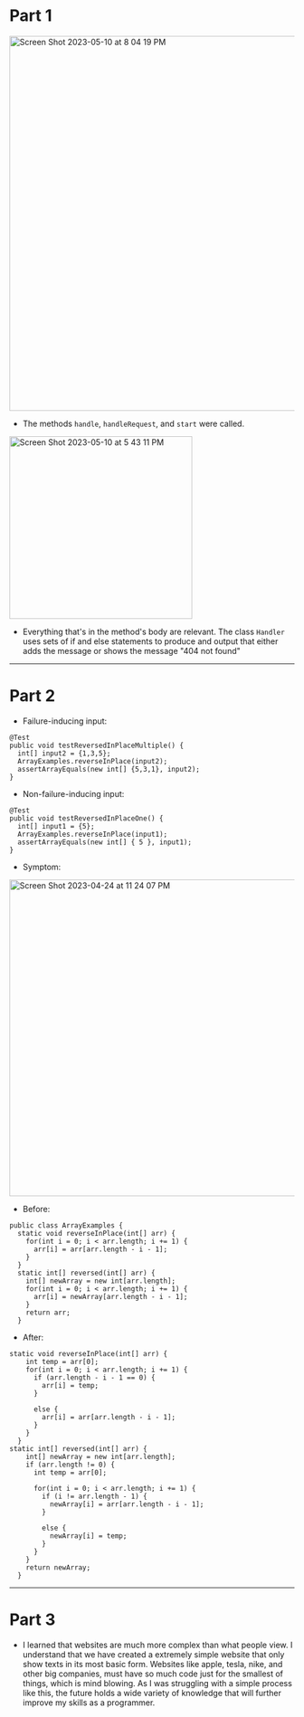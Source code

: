 # Part 1

<img width="663" alt="Screen Shot 2023-05-10 at 8 04 19 PM" src="https://github.com/brrandonkim/cse15l-lab-reports/assets/110199983/46187b7c-728e-4916-b8f8-81024aaee8a4">

* The methods `handle`, `handleRequest`, and `start` were called.

<img width="323" alt="Screen Shot 2023-05-10 at 5 43 11 PM" src="https://github.com/brrandonkim/cse15l-lab-reports/assets/110199983/879baec9-d636-46db-a2d8-65e677dbbcd6">


* Everything that's in the method's body are relevant. The class `Handler` uses sets of if and else statements to produce and output that either adds the message or shows the message "404 not found"

---

# Part 2

* Failure-inducing input: 
```
@Test
public void testReversedInPlaceMultiple() {
  int[] input2 = {1,3,5};
  ArrayExamples.reverseInPlace(input2);
  assertArrayEquals(new int[] {5,3,1}, input2);
}
```
* Non-failure-inducing input:
```
@Test
public void testReversedInPlaceOne() {
  int[] input1 = {5};
  ArrayExamples.reverseInPlace(input1);
  assertArrayEquals(new int[] { 5 }, input1);
}
```
* Symptom: 

<img width="560" alt="Screen Shot 2023-04-24 at 11 24 07 PM" src="https://user-images.githubusercontent.com/110199983/234174026-341691e5-0ead-4f3c-8bb7-2d80260644fe.png">


* Before:
```
public class ArrayExamples {
  static void reverseInPlace(int[] arr) {
    for(int i = 0; i < arr.length; i += 1) {
      arr[i] = arr[arr.length - i - 1];
    }
  }
  static int[] reversed(int[] arr) {
    int[] newArray = new int[arr.length];
    for(int i = 0; i < arr.length; i += 1) {
      arr[i] = newArray[arr.length - i - 1];
    }
    return arr;
  }
```

* After: 
```
static void reverseInPlace(int[] arr) {
    int temp = arr[0];
    for(int i = 0; i < arr.length; i += 1) {
      if (arr.length - i - 1 == 0) {
        arr[i] = temp;
      }
      
      else {
        arr[i] = arr[arr.length - i - 1];
      }
    }
  }
static int[] reversed(int[] arr) {
    int[] newArray = new int[arr.length];
    if (arr.length != 0) {
      int temp = arr[0];

      for(int i = 0; i < arr.length; i += 1) {
        if (i != arr.length - 1) {
          newArray[i] = arr[arr.length - i - 1];
        }
        
        else { 
          newArray[i] = temp;
        }
      }
    }
    return newArray;
  }
```
---

# Part 3

* I learned that websites are much more complex than what people view. I understand that we have created a extremely simple website that only show texts in its most basic form. Websites like apple, tesla, nike, and other big companies, must have so much code just for the smallest of things, which is mind blowing. As I was struggling with a simple process like this, the future holds a wide variety of knowledge that will further improve my skills as a programmer.
